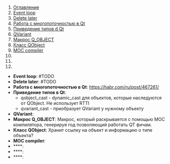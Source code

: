 1. [Оглавление](README.md)
1. [Event loop](#1)
1. [Delete later](#2)
1. [Работа с многопоточностью в Qt](#3)
1. [Приведение типов d Qt](#4)
1. [QVariant](#5)
1. [Макрос Q_OBJECT](#6)
1. [Класс QObject](#7)
1. [MOC compiler](#8)
1. [](#9)
1. [](#10)
1. [](#11)

* **Event loop**: <a name="1"></a> #TODO
* **Delete later**: <a name="2"></a> #TODO
* **Работа с многопоточностью в Qt**: <a name="3"></a> https://habr.com/ru/post/467261/
* **Приведение типов в Qt**: <a name="4"></a>
    * qobject_cast - dynamic_cast для объектов, которые наследуются от QObject. Не использует RTTI
    * qvariant_cast - приобразует QVariant у нужному объекту 
* **QVariant**: <a name="5"></a> 
* **Макрос Q_OBJECT**: <a name="6"></a> Макрос, который раскрывается с помощью MOC компилятора, генерируя год позволяющий работать QT фичам.
* **Класс QObject**: <a name="7"></a> Хранит ссылку на объект и информацию о типе объекта?
* **MOC compiler**: <a name="8"></a>
* ****: <a name="9"></a>
* ****: <a name="10"></a>
* ****: <a name="11"></a>